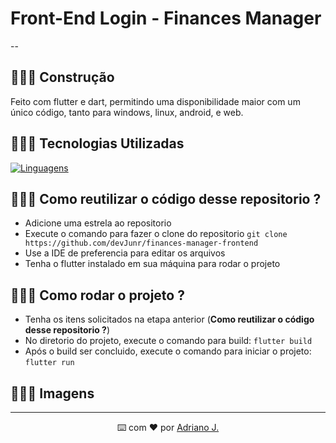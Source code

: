 # Front-End Login - Finances Manager
--
## 👨🏻‍💻 Construção
Feito com flutter e dart, permitindo uma disponibilidade maior com um único código, tanto para windows, linux, android, e web.

## 👨🏻‍💻 Tecnologias Utilizadas
[![Linguagens](https://skillicons.dev/icons?i=flutter,dart,vscode)]()

## 👨🏻‍💻 Como reutilizar o código desse repositorio ?
- Adicione uma estrela ao repositorio
- Execute o comando para fazer o clone do repositorio `git clone https://github.com/devJunr/finances-manager-frontend`
- Use a IDE de preferencia para editar os arquivos
- Tenha o flutter instalado em sua máquina para rodar o projeto

## 👨🏻‍💻 Como rodar o projeto ?
- Tenha os itens solicitados na etapa anterior (**Como reutilizar o código desse repositorio ?**)
- No diretorio do projeto, execute o comando para build: 
`flutter build`
- Após o build ser concluido, execute o comando para iniciar o projeto: 
`flutter run`

## 👨🏻‍💻 Imagens

---
<p align="center"> ⌨️ com ❤️ por <a href="https://github.com/devjunr">Adriano J.</a></p>